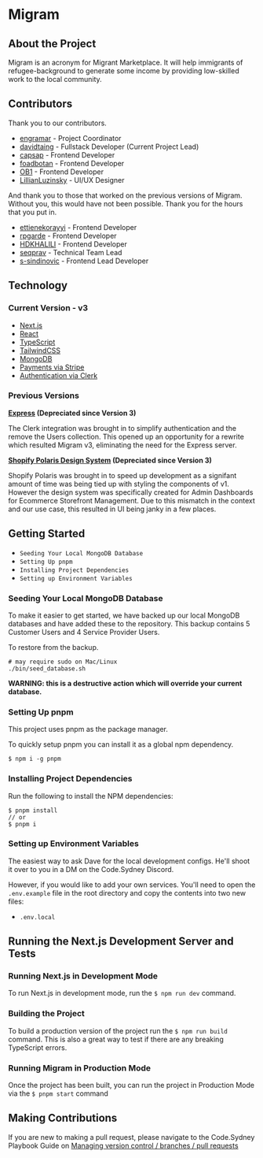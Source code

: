 # Migram

## About the Project

Migram is an acronym for Migrant Marketplace. It will help immigrants of refugee-background to generate some income by providing low-skilled work to the local community.

## Contributors

Thank you to our contributors.

- [engramar](https://github.com/engramar) - Project Coordinator
- [davidtaing](https://github.com/davidtaing) - Fullstack Developer (Current Project Lead)
- [capsap](https://github.com/capsap) - Frontend Developer
- [foadbotan](https://github.com/foadbotan) - Frontend Developer
- [OB1](https://github.com/OB-CODE) - Frontend Developer
- [LillianLuzinsky](https://github.com/LillianLuzinsky) - UI/UX Designer

And thank you to those that worked on the previous versions of Migram. Without you, this would have not been possible. Thank you for the hours that you put in.

- [ettienekorayyi](https://github.com/ettienekorayyi) - Frontend Developer
- [rpgarde](https://github.com/rpgarde) - Frontend Developer
- [HDKHALILI](https://github.com/HDKHALILI) - Frontend Developer
- [seqprav](https://github.com/seqprav) - Technical Team Lead
- [s-sindinovic](https://github.com/s-sinadinovic) - Frontend Lead Developer

## Technology

### Current Version - v3

- [Next.js](https://nextjs.org/)
- [React](https://react.dev/)
- [TypeScript](https://www.typescriptlang.org/)
- [TailwindCSS](https://tailwindcss.com/)
- [MongoDB](https://www.mongodb.com/)
- [Payments via Stripe](https://stripe.com/au)
- [Authentication via Clerk](https://clerk.com/)

### Previous Versions

**[Express](https://expressjs.com/) (Depreciated since Version 3)**

The Clerk integration was brought in to simplify authentication and the remove the Users collection. This opened up an opportunity for a rewrite which resulted Migram v3, eliminating the need for the Express server.

**[Shopify Polaris Design System](https://polaris.shopify.com/) (Depreciated since Version 3)**

Shopify Polaris was brought in to speed up development as a signifant amount of time was being tied up with styling the components of v1. However the design system was specifically created for Admin Dashboards for Ecommerce Storefront Management. Due to this mismatch in the context and our use case, this resulted in UI being janky in a few places.

## Getting Started

- `Seeding Your Local MongoDB Database`
- `Setting Up pnpm`
- `Installing Project Dependencies`
- `Setting up Environment Variables`

### Seeding Your Local MongoDB Database

To make it easier to get started, we have backed up our local MongoDB databases and have added these to the repository. This backup contains 5 Customer Users and 4 Service Provider Users.

To restore from the backup.

```
# may require sudo on Mac/Linux
./bin/seed_database.sh
```

**WARNING: this is a destructive action which will override your current database.**

### Setting Up pnpm

This project uses pnpm as the package manager.

To quickly setup pnpm you can install it as a global npm dependency.

```
$ npm i -g pnpm
```

### Installing Project Dependencies

Run the following to install the NPM dependencies:

```
$ pnpm install
// or
$ pnpm i
```

### Setting up Environment Variables

The easiest way to ask Dave for the local development configs. He'll shoot it over to you in a DM on the Code.Sydney Discord.

However, if you would like to add your own services. You'll need to open the `.env.example` file in the root directory and copy the contents into two new files:

- `.env.local`

## Running the Next.js Development Server and Tests

### Running Next.js in Development Mode

To run Next.js in development mode, run the `$ npm run dev` command.

### Building the Project

To build a production version of the project run the `$ npm run build` command. This is also a great way to test if there are any breaking TypeScript errors.

### Running Migram in Production Mode

Once the project has been built, you can run the project in Production Mode via the `$ pnpm start` command

## Making Contributions

If you are new to making a pull request, please navigate to the Code.Sydney Playbook Guide on [Managing version control / branches / pull requests](https://github.com/codesydney/code-sydney-playbook/blob/main/docs/pull-request.md)
